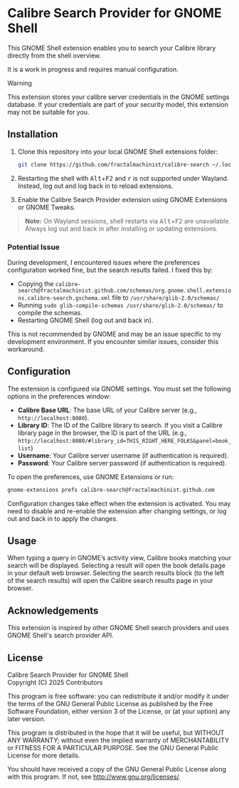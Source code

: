 # Calibre Search Provider for GNOME Shell

This GNOME Shell extension enables you to search your Calibre library directly from the shell overview.

It is a work in progress and requires manual configuration.

> [!WARNING]
> This extension stores your calibre server credentials in the GNOME settings database. If your credentials are part of your security model, this extension may not be suitable for you.

## Installation

1. Clone this repository into your local GNOME Shell extensions folder:

    ```bash
    git clone https://github.com/fractalmachinist/calibre-search ~/.local/share/gnome-shell/extensions/calibre-search@fractalmachinist.github.com
    ```

2. Restarting the shell with <kbd>Alt</kbd>+<kbd>F2</kbd> and <kbd>r</kbd> is not supported under Wayland. Instead, log out and log back in to reload extensions.

3. Enable the Calibre Search Provider extension using GNOME Extensions or GNOME Tweaks.

> **Note:** On Wayland sessions, shell restarts via <kbd>Alt</kbd>+<kbd>F2</kbd> are unavailable. Always log out and back in after installing or updating extensions.

### Potential Issue
During development, I encountered issues where the preferences configuration worked fine, but the search results failed. I fixed this by:
- Copying the `calibre-search@fractalmachinist.github.com/schemas/org.gnome.shell.extensions.calibre-search.gschema.xml` file to `/usr/share/glib-2.0/schemas/`
- Running `sudo glib-compile-schemas /usr/share/glib-2.0/schemas/` to compile the schemas.
- Restarting GNOME Shell (log out and back in).

This is not recommended by GNOME and may be an issue specific to my development environment. If you encounter similar issues, consider this workaround.

## Configuration

The extension is configured via GNOME settings. You must set the following options in the preferences window:

- **Calibre Base URL**: The base URL of your Calibre server (e.g., `http://localhost:8080`).
- **Library ID**: The ID of the Calibre library to search. If you visit a Calibre library page in the browser, the ID is part of the URL (e.g., `http://localhost:8080/#library_id=THIS_RIGHT_HERE_FOLKS&panel=book_list`)
- **Username**: Your Calibre server username (if authentication is required).
- **Password**: Your Calibre server password (if authentication is required).

To open the preferences, use GNOME Extensions or run:

```bash
gnome-extensions prefs calibre-search@fractalmachinist.github.com
```

Configuration changes take effect when the extension is activated. You may need to disable and re-enable the extension after changing settings, or log out and back in to apply the changes.

## Usage

When typing a query in GNOME’s activity view, Calibre books matching your search will be displayed. Selecting a result will open the book details page in your default web browser. Selecting the search results block (to the left of the search results) will open the Calibre search results page in your browser.

## Acknowledgements

This extension is inspired by other GNOME Shell search providers and uses GNOME Shell's search provider API.

## License

Calibre Search Provider for GNOME Shell  
Copyright (C) 2025 Contributors

This program is free software: you can redistribute it and/or modify
it under the terms of the GNU General Public License as published by
the Free Software Foundation, either version 3 of the License, or
(at your option) any later version.

This program is distributed in the hope that it will be useful,
but WITHOUT ANY WARRANTY; without even the implied warranty of
MERCHANTABILITY or FITNESS FOR A PARTICULAR PURPOSE.  See the
GNU General Public License for more details.

You should have received a copy of the GNU General Public License
along with this program.  If not, see <http://www.gnu.org/licenses/>.
